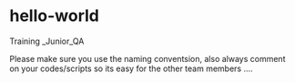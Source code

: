 # hello-world
Training _Junior_QA

Please make sure you use the naming conventsion, also always comment on your codes/scripts so its easy for the other team members ....
